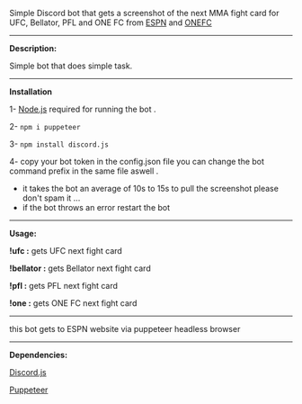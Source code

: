 Simple Discord bot that gets a screenshot of the next MMA fight card for UFC, Bellator, PFL and ONE FC from [ESPN](https://www.espn.com/mma/fightcenter) and [ONEFC](https://www.onefc.com/events/)


------------------------------------
**Description:**

Simple bot that does simple task.

------------------------------------
**Installation**

1- [Node.js](https://nodejs.org/en/) required for running the bot .

2- ```npm i puppeteer```

3- ```npm install discord.js```

4- copy your bot token in the config.json file you can change the bot command prefix in the same file aswell .

- it takes the bot an average of 10s to 15s to pull the screenshot please don't spam it ...
- if the bot throws an error restart the bot
------------------------------------
**Usage:**

**!ufc :** gets UFC next fight card

**!bellator :** gets Bellator next fight card

**!pfl :** gets PFL next fight card

**!one :** gets ONE FC next fight card

------------------------------------

this bot gets to ESPN website via puppeteer headless browser

------------------------------------

**Dependencies:**

[Discord.js](https://discord.js.org/#/)

[Puppeteer](https://www.npmjs.com/package/puppeteer)



